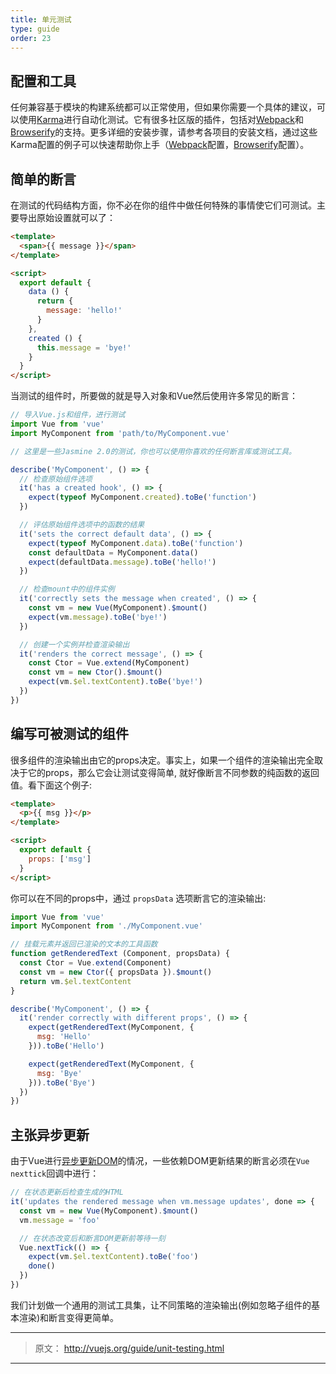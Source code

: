 ```yaml
---
title: 单元测试
type: guide
order: 23
---
```


## 配置和工具

任何兼容基于模块的构建系统都可以正常使用，但如果你需要一个具体的建议，可以使用[Karma](http://karma-runner.github.io)进行自动化测试。它有很多社区版的插件，包括对[Webpack](https://github.com/webpack/karma-webpack)和[Browserify](https://github.com/Nikku/karma-browserify)的支持。更多详细的安装步骤，请参考各项目的安装文档，通过这些Karma配置的例子可以快速帮助你上手（[Webpack](https://github.com/vuejs/vue-loader-example/blob/master/build/karma.conf.js)配置，[Browserify](https://github.com/vuejs/vueify-example/blob/master/karma.conf.js)配置）。 

## 简单的断言

在测试的代码结构方面，你不必在你的组件中做任何特殊的事情使它们可测试。主要导出原始设置就可以了：

``` html
<template>
  <span>{{ message }}</span>
</template>

<script>
  export default {
    data () {
      return {
        message: 'hello!'
      }
    },
    created () {
      this.message = 'bye!'
    }
  }
</script>
```

当测试的组件时，所要做的就是导入对象和Vue然后使用许多常见的断言：

``` js
// 导入Vue.js和组件，进行测试
import Vue from 'vue'
import MyComponent from 'path/to/MyComponent.vue'

// 这里是一些Jasmine 2.0的测试，你也可以使用你喜欢的任何断言库或测试工具。

describe('MyComponent', () => {
  // 检查原始组件选项
  it('has a created hook', () => {
    expect(typeof MyComponent.created).toBe('function')
  })

  // 评估原始组件选项中的函数的结果
  it('sets the correct default data', () => {
    expect(typeof MyComponent.data).toBe('function')
    const defaultData = MyComponent.data()
    expect(defaultData.message).toBe('hello!')
  })

  // 检查mount中的组件实例
  it('correctly sets the message when created', () => {
    const vm = new Vue(MyComponent).$mount()
    expect(vm.message).toBe('bye!')
  })

  // 创建一个实例并检查渲染输出
  it('renders the correct message', () => {
    const Ctor = Vue.extend(MyComponent)
    const vm = new Ctor().$mount()
    expect(vm.$el.textContent).toBe('bye!')
  })
})
```

## 编写可被测试的组件

很多组件的渲染输出由它的props决定。事实上，如果一个组件的渲染输出完全取决于它的props，那么它会让测试变得简单, 就好像断言不同参数的纯函数的返回值。看下面这个例子:

``` html
<template>
  <p>{{ msg }}</p>
</template>

<script>
  export default {
    props: ['msg']
  }
</script>
```

你可以在不同的props中，通过 `propsData` 选项断言它的渲染输出:

``` js
import Vue from 'vue'
import MyComponent from './MyComponent.vue'

// 挂载元素并返回已渲染的文本的工具函数 
function getRenderedText (Component, propsData) {
  const Ctor = Vue.extend(Component)
  const vm = new Ctor({ propsData }).$mount()
  return vm.$el.textContent
}

describe('MyComponent', () => {
  it('render correctly with different props', () => {
    expect(getRenderedText(MyComponent, {
      msg: 'Hello'
    })).toBe('Hello')

    expect(getRenderedText(MyComponent, {
      msg: 'Bye'
    })).toBe('Bye')
  })
})
```

## 主张异步更新

由于Vue进行[异步更新DOM](/guide/reactivity.html#Async-Update-Queue)的情况，一些依赖DOM更新结果的断言必须在` Vue nexttick `回调中进行：

``` js
// 在状态更新后检查生成的HTML
it('updates the rendered message when vm.message updates', done => {
  const vm = new Vue(MyComponent).$mount()
  vm.message = 'foo'

  // 在状态改变后和断言DOM更新前等待一刻
  Vue.nextTick(() => {
    expect(vm.$el.textContent).toBe('foo')
    done()
  })
})
```

我们计划做一个通用的测试工具集，让不同策略的渲染输出(例如忽略子组件的基本渲染)和断言变得更简单。

***

> 原文： http://vuejs.org/guide/unit-testing.html

***
